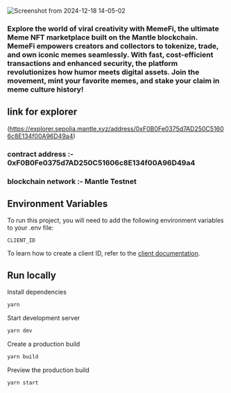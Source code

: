 
![Screenshot from 2024-12-18 14-05-02](https://github.com/user-attachments/assets/188448a7-61ad-4580-a4df-298b76319e03)

### Explore the world of viral creativity with MemeFi, the ultimate Meme NFT marketplace built on the Mantle blockchain. MemeFi empowers creators and collectors to tokenize, trade, and own iconic memes seamlessly. With fast, cost-efficient transactions and enhanced security, the platform revolutionizes how humor meets digital assets. Join the movement, mint your favorite memes, and stake your claim in meme culture history!


## link for explorer

 (https://explorer.sepolia.mantle.xyz/address/0xF0B0Fe0375d7AD250C51606c8E134f00A96D49a4)

### contract address :- 0xF0B0Fe0375d7AD250C51606c8E134f00A96D49a4

### blockchain network :- Mantle Testnet


## Environment Variables

To run this project, you will need to add the following environment variables to your .env file:

`CLIENT_ID`

To learn how to create a client ID, refer to the [client documentation](https://portal.thirdweb.com/typescript/v5/client). 

## Run locally

Install dependencies

```bash
yarn
```

Start development server

```bash
yarn dev
```

Create a production build

```bash
yarn build
```

Preview the production build

```bash
yarn start
```
